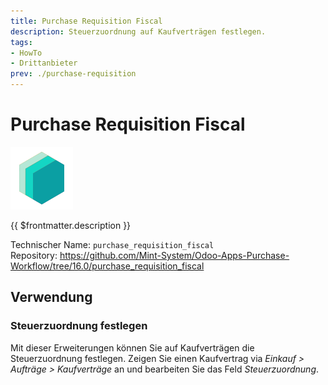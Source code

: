 ```yaml
---
title: Purchase Requisition Fiscal
description: Steuerzuordnung auf Kaufverträgen festlegen.
tags:
- HowTo
- Drittanbieter
prev: ./purchase-requisition
---
```

# Purchase Requisition Fiscal
![icon_oms_box](attachments/icons_odoo_mint_system.png)

{{ $frontmatter.description }}

Technischer Name: `purchase_requisition_fiscal`\
Repository: <https://github.com/Mint-System/Odoo-Apps-Purchase-Workflow/tree/16.0/purchase_requisition_fiscal>

## Verwendung

### Steuerzuordnung festlegen

Mit dieser Erweiterungen können Sie auf Kaufverträgen die Steuerzuordnung festlegen. Zeigen Sie einen Kaufvertrag via *Einkauf > Aufträge > Kaufverträge* an und bearbeiten Sie das Feld *Steuerzuordnung*.

